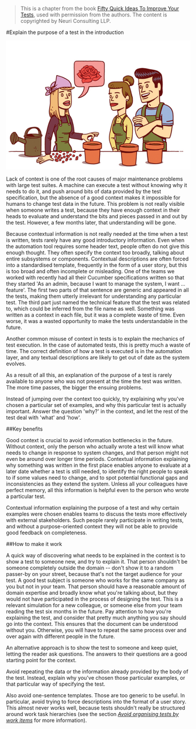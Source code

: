 > This is a chapter from the book [Fifty Quick Ideas To Improve Your Tests](http://fiftyquickideas.com/fifty-quick-ideas-to-improve-your-tests/), used with permission from the authors. The content is copyrighted by Neuri Consulting LLP. 

#Explain the purpose of a test in the introduction

![](images/explain_purpose.jpg)

Lack of context is one of the root causes of major maintenance problems with
large test suites. A machine can execute a test without knowing why it needs to
do it, and push around bits of data provided by the test specification, but the
absence of a good context makes it impossible for humans to change test data in
the future. This problem is not really visible when someone writes a test,
because they have enough context in their heads to evaluate and understand the
bits and pieces passed in and out by the test. However, a few months later,
that understanding will be gone.

Because contextual information is not really needed at the time when a test is
written, tests rarely have any good introductory information. Even when the
automation tool requires some header text, people often do not give this enough
thought. They often specify the context too broadly, talking about entire
subsystems or components. Contextual descriptions are often forced into a
standardised template, frequently in the form of a user story, but this is too
broad and often incomplete or misleading. One of the teams we worked with
recently had all their Cucumber specifications written so that they started 'As
an admin, because I want to manage the system, I want ... feature'. The first
two parts of that sentence are generic and appeared in all the tests, making
them utterly irrelevant for understanding any particular test. The third part
just named the technical feature that the test was related to, which could be
inferred from the file name as well. Something was written as a context in each
file, but it was a complete waste of time. Even worse, it was a wasted
opportunity to make the tests understandable in the future.

Another common misuse of context in tests is to explain the mechanics of test
execution. In the case of automated tests, this is pretty much a waste of time.
The correct definition of how a test is executed is in the automation layer,
and any textual descriptions are likely to get out of date as the system
evolves. 

As a result of all this, an explanation of the purpose of a test is rarely
available to anyone who was not present at the time the test was written. The
more time passes, the bigger the ensuing problems.

Instead of jumping over the context too quickly, try explaining why you've
chosen a particular set of examples, and why this particular test is actually
important. Answer the question 'why?' in the context, and let the rest of the
test deal with 'what' and 'how'.

##Key benefits

Good context is crucial to avoid information bottlenecks in the future. Without
context, only the person who actually wrote a test will know what needs to
change in response to system changes, and that person might not even be around
over longer time periods. Contextual information explaining why something was
written in the first place enables anyone to evaluate at a later date whether a
test is still needed, to identify the right people to speak to if some values
need to change, and to spot potential functional gaps and inconsistencies as
they extend the system. Unless all your colleagues have perfect memory, all
this information is helpful even to the person who wrote a particular test.

Contextual information explaining the purpose of a test and why certain
examples were chosen enables teams to discuss the tests more effectively with
external stakeholders. Such people rarely participate in writing tests, and
without a purpose-oriented context they will not be able to provide good
feedback on completeness. 

##How to make it work

A quick way of discovering what needs to be explained in the context is to show
a test to someone new, and try to explain it. That person shouldn't be someone
completely outside the domain -- don't show it to a random passer-by on your
street, because that's not the target audience for your test. A good test
subject is someone who works for the same company as you but not in your team.
That person should have a reasonable amount of domain expertise and broadly
know what you're talking about, but they would not have participated in the
process of designing the test. This is a relevant simulation for a new
colleague, or someone else from your team reading the test six months in the
future. Pay attention to how you're explaining the test, and consider that
pretty much anything you say should go into the context. This ensures that the
document can be understood without you. Otherwise, you will have to repeat the
same process over and over again with different people in the future.

An alternative approach is to show the test to someone and keep quiet, letting
the reader ask questions. The answers to their questions are a good starting
point for the context.

Avoid repeating the data or the information already provided by the body of the
test. Instead, explain why you've chosen those particular examples, or that
particular way of specifying the test.

Also avoid one-sentence templates. Those are too generic to be useful. In
particular, avoid trying to force descriptions into the format of a user story.
This almost never works well, because tests shouldn't really be structured
around work task hierarchies (see the section [_Avoid organising tests by work
items_](http://fiftyquickideas.com/fifty-quick-ideas-to-improve-your-tests/) for more information).
